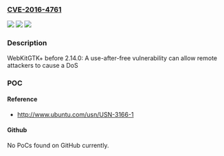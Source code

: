 ### [CVE-2016-4761](https://cve.mitre.org/cgi-bin/cvename.cgi?name=CVE-2016-4761)
![](https://img.shields.io/static/v1?label=Product&message=WebKitGTK%2B&color=blue)
![](https://img.shields.io/static/v1?label=Version&message=n%2Fa&color=blue)
![](https://img.shields.io/static/v1?label=Vulnerability&message=use-after-free&color=brighgreen)

### Description

WebKitGTK+ before 2.14.0: A use-after-free vulnerability can allow remote attackers to cause a DoS

### POC

#### Reference
- http://www.ubuntu.com/usn/USN-3166-1

#### Github
No PoCs found on GitHub currently.

